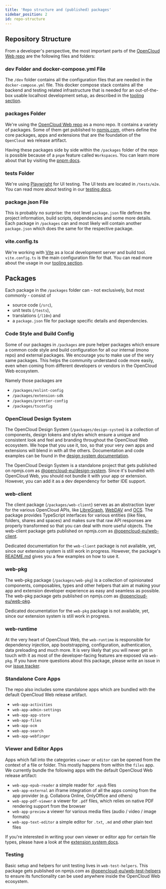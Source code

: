 ```yaml
---
title: 'Repo structure and (published) packages'
sidebar_position: 2
id: repo-structure
---
```


## Repository Structure

From a developer's perspective, the most important parts of the
[OpenCloud Web repo](https://github.com/opencloud-eu/web) are the following files and folders:

### dev Folder and docker-compose.yml File

The `/dev` folder contains all the configuration files that are needed in the `docker-compose.yml` file. This docker
compose stack contains all the backend and testing related infrastructure that is needed for an out-of-the-box usable
localhost development setup, as described in the [tooling section](./../development/tooling.md).

### packages Folder

We're using the [OpenCloud Web repo](https://github.com/opencloud-eu/web) as a mono repo. It contains a variety of
packages. Some of them get published to [npmjs.com](https://npmjs.com), others define the core packages, apps and
extensions that are the foundation of the `OpenCloud Web` release artifact.

Having these packages side by side within the `/packages` folder of the repo is possible because of a `pnpm` feature
called `Workspaces`. You can learn more about that by visiting the [pnpm docs](https://pnpm.io/workspaces).

### tests Folder

We're using [Playwright](https://playwright.dev) for UI testing. The UI tests are located in `/tests/e2e`. You can read
more about testing in our [testing docs](./../testing/running-tests.md).

### package.json File

This is probably no surprise: the root level `package.json` file defines the project information, build scripts,
dependencies and some more details. Each package in `/packages` can and most likely will contain another `package.json`
which does the same for the respective package.

### vite.config.ts

We're working with [Vite](https://vitejs.dev) as a local development server and build tool. `vite.config.ts` is the main
configuration file for that. You can read more about the usage in our [tooling section](./../development/tooling.md).

## Packages

Each package in the `/packages` folder can - not exclusively, but most commonly - consist of

- source code (`/src`),
- unit tests (`/tests`),
- translations (`/l10n`) and
- a `package.json` file for package specific details and dependencies.

### Code Style and Build Config

Some of our packages in `/packages` are pure helper packages which ensure a common code style and build configuration
for all our internal (mono repo) and external packages. We encourage you to make use of the very same packages. This
helps the community understand code more easily, even when coming from different developers or vendors in the OpenCloud
Web ecosystem.

Namely those packages are

- `/packages/eslint-config`
- `/packages/extension-sdk`
- `/packages/prettier-config`
- `/packages/tsconfig`

### OpenCloud Design System

The OpenCloud Design System (`/packages/design-system`) is a collection of components, design tokens and styles which
ensure a unique and consistent look and feel and branding throughout the OpenCloud Web ecosystem. We hope that you use
it, too, so that your very own apps and extensions will blend in with all the others. Documentation and code examples
can be found in the [design system documentation](https://docs.opencloud.eu/design-system/).

The OpenCloud Design System is a standalone project that gets published on npmjs.com as
[@opencloud-eu/design-system](https://www.npmjs.com/package/@opencloud-eu/design-system). Since it's bundled with
OpenCloud Web, you should not bundle it with your app or extension. However, you can add it as a dev dependency for
better IDE support.

### web-client

The client package (`/packages/web-client`) serves as an abstraction layer for the various OpenCloud APIs, like
[LibreGraph](https://docs.opencloud.eu/apis/http/graph/),
[WebDAV](https://docs.opencloud.eu/server/next/developer_manual/webdav_api/) and
[OCS](https://docs.opencloud.eu/server/next/developer_manual/core/apis/ocs-capabilities.html). The package provides
TypeScript interfaces for various entities (like files, folders, shares and spaces) and makes sure that raw API
responses are properly transformed so that you can deal with more useful objects. The web-client package gets published
on npmjs.com as [@opencloud-eu/web-client](https://www.npmjs.com/package/@opencloud-eu/web-client).

Dedicated documentation for the `web-client` package is not available, yet, since our extension system is still work in
progress. However, the package's
[README.md](https://github.com/opencloud-eu/web/blob/main/packages/web-client/README.md) gives you a few examples on how
to use it.

### web-pkg

The web-pkg package (`/packages/web-pkg`) is a collection of opinionated components, composables, types and other
helpers that aim at making your app and extension developer experience as easy and seamless as possible. The web-pkg
package gets published on npmjs.com as [@opencloud-eu/web-pkg](https://www.npmjs.com/package/@opencloud-eu/web-pkg).

Dedicated documentation for the `web-pkg` package is not available, yet, since our extension system is still work in
progress.

### web-runtime

At the very heart of OpenCloud Web, the `web-runtime` is responsible for dependency injection, app bootstrapping,
configuration, authentication, data preloading and much more. It is very likely that you will never get in touch with it
as most of the developer-facing features are exposed via `web-pkg`. If you have more questions about this package,
please write an issue in our [issue tracker](https://github.com/opencloud-eu/web/issues).

### Standalone Core Apps

The repo also includes some standalone apps which are bundled with the default OpenCloud Web release artifact.

- `web-app-activities`
- `web-app-admin-settings`
- `web-app-app-store`
- `web-app-files`
- `web-app-ocm`
- `web-app-search`
- `web-app-webfinger`

### Viewer and Editor Apps

Apps which fall into the categories `viewer` or `editor` can be opened from the context of a file or folder. This mostly
happens from within the `files` app. We currently bundle the following apps with the default OpenCloud Web release
artifact:

- `web-app-epub-reader` a simple reader for `.epub` files
- `web-app-external` an iframe integration of all the apps coming from the app provider (e.g. Collabora Online,
  OnlyOffice and others)
- `web-app-pdf-viewer` a viewer for `.pdf` files, which relies on native PDF rendering support from the browser
- `web-app-preview` a viewer for various media files (audio / video / image formats)
- `web-app-text-editor` a simple editor for `.txt`, `.md` and other plain text files

If you're interested in writing your own viewer or editor app for certain file types, please have a look at the
[extension system docs](./../extension-system).

### Testing

Basic setup and helpers for unit testing lives in `web-test-helpers`. This package gets published on npmjs.com as
[@opencloud-eu/web-test-helpers](https://www.npmjs.com/package/@opencloud-eu/web-test-helpers) to ensure its
functionality can be used anywhere inside the OpenCloud Web ecosystem.
